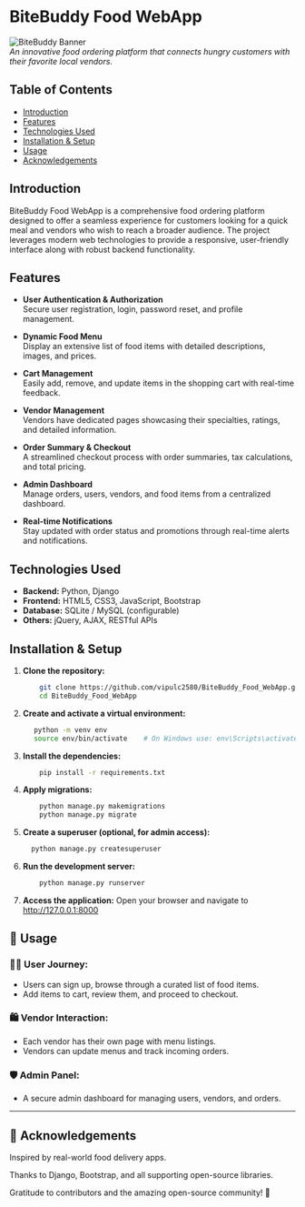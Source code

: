 # BiteBuddy Food WebApp

![BiteBuddy Banner](https://via.placeholder.com/1200x300?text=BiteBuddy+Food+WebApp)  
*An innovative food ordering platform that connects hungry customers with their favorite local vendors.*

## Table of Contents

- [Introduction](#introduction)
- [Features](#features)
- [Technologies Used](#technologies-used)
- [Installation & Setup](#installation--setup)
- [Usage](#usage)
- [Acknowledgements](#acknowledgements)

## Introduction

BiteBuddy Food WebApp is a comprehensive food ordering platform designed to offer a seamless experience for customers looking for a quick meal and vendors who wish to reach a broader audience. The project leverages modern web technologies to provide a responsive, user-friendly interface along with robust backend functionality.

## Features

- **User Authentication & Authorization**  
  Secure user registration, login, password reset, and profile management.
  
- **Dynamic Food Menu**  
  Display an extensive list of food items with detailed descriptions, images, and prices.
  
- **Cart Management**  
  Easily add, remove, and update items in the shopping cart with real-time feedback.
  
- **Vendor Management**  
  Vendors have dedicated pages showcasing their specialties, ratings, and detailed information.
  
- **Order Summary & Checkout**  
  A streamlined checkout process with order summaries, tax calculations, and total pricing.

- **Admin Dashboard**  
  Manage orders, users, vendors, and food items from a centralized dashboard.
  
- **Real-time Notifications**  
  Stay updated with order status and promotions through real-time alerts and notifications.

## Technologies Used

- **Backend:** Python, Django  
- **Frontend:** HTML5, CSS3, JavaScript, Bootstrap  
- **Database:** SQLite / MySQL (configurable)  
- **Others:** jQuery, AJAX, RESTful APIs

## Installation & Setup

1. **Clone the repository:**

   ```bash
       git clone https://github.com/vipulc2580/BiteBuddy_Food_WebApp.git
       cd BiteBuddy_Food_WebApp
   ```

2. **Create and activate a virtual environment:**

  ```bash
        python -m venv env
        source env/bin/activate    # On Windows use: env\Scripts\activate
  ```

3. **Install the dependencies:**
   ```bash
       pip install -r requirements.txt
   ```
   
4. **Apply migrations:**
   ```bash
       python manage.py makemigrations
       python manage.py migrate
   ```
   
5. **Create a superuser (optional, for admin access):**
    ```bash
      python manage.py createsuperuser
    ```
    
6. **Run the development server:**
    ```bash
        python manage.py runserver
    ```

7. **Access the application:**
    Open your browser and navigate to http://127.0.0.1:8000


## 🚀 Usage

### 👨‍🍳 User Journey:
- Users can sign up, browse through a curated list of food items.
- Add items to cart, review them, and proceed to checkout.

### 🛍️ Vendor Interaction:
- Each vendor has their own page with menu listings.
- Vendors can update menus and track incoming orders.

### 🛡️ Admin Panel:
- A secure admin dashboard for managing users, vendors, and orders.

---
## 🙏 Acknowledgements

Inspired by real-world food delivery apps.

Thanks to Django, Bootstrap, and all supporting open-source libraries.

Gratitude to contributors and the amazing open-source community! 💚
